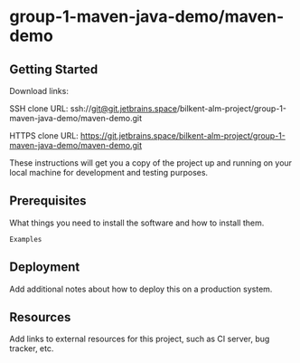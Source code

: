 # group-1-maven-java-demo/maven-demo



## Getting Started

Download links:

SSH clone URL: ssh://git@git.jetbrains.space/bilkent-alm-project/group-1-maven-java-demo/maven-demo.git

HTTPS clone URL: https://git.jetbrains.space/bilkent-alm-project/group-1-maven-java-demo/maven-demo.git



These instructions will get you a copy of the project up and running on your local machine for development and testing purposes.

## Prerequisites

What things you need to install the software and how to install them.

```
Examples
```

## Deployment

Add additional notes about how to deploy this on a production system.

## Resources

Add links to external resources for this project, such as CI server, bug tracker, etc.
